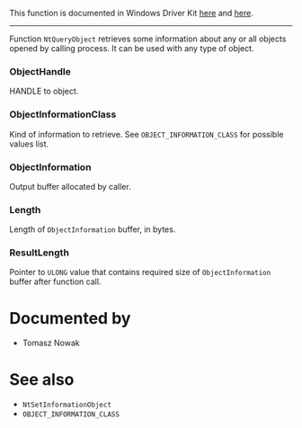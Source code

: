 This function is documented in Windows Driver Kit [here](https://learn.microsoft.com/en-us/windows-hardware/drivers/ddi/ntifs/nf-ntifs-ntqueryobject) and [here](https://learn.microsoft.com/en-us/windows-hardware/drivers/ddi/ntifs/nf-ntifs-zwqueryobject).

---

Function `NtQueryObject` retrieves some information about any or all objects opened by calling process. It can be used with any type of object.

### ObjectHandle

HANDLE to object.

### ObjectInformationClass

Kind of information to retrieve. See `OBJECT_INFORMATION_CLASS` for possible values list.

### ObjectInformation

Output buffer allocated by caller.

### Length

Length of `ObjectInformation` buffer, in bytes.

### ResultLength

Pointer to `ULONG` value that contains required size of `ObjectInformation` buffer after function call.

# Documented by

* Tomasz Nowak

# See also

* `NtSetInformationObject`
* `OBJECT_INFORMATION_CLASS`
